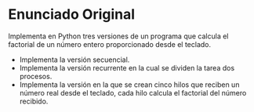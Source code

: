# Enunciado Original

Implementa en Python tres versiones de un programa que calcula el factorial
de un número entero proporcionado desde el teclado.

- Implementa la versión secuencial.
- Implementa la versión recurrente en la cual se dividen la tarea dos procesos.
- Implementa la versión en la que se crean cinco hilos que reciben un número
  real desde el teclado, cada hilo calcula el factorial del número recibido.
